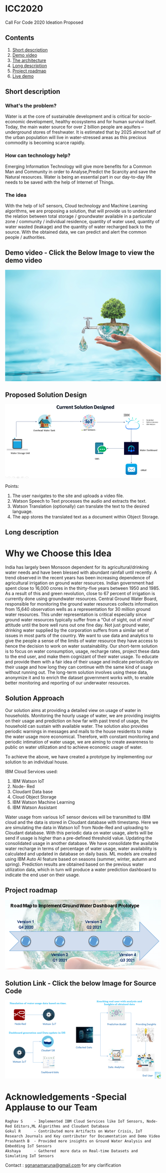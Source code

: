 # ICC2020

Call For Code 2020 Ideation Proposed

## Contents

1. [Short description](#short-description)
1. [Demo video](#demo-video)
1. [The architecture](#the-architecture)
1. [Long description](#long-description)
1. [Project roadmap](#project-roadmap)
1. [Live demo](#live-demo)

## Short description

### What's the problem?

Water is at the core of sustainable development and is critical for socio-economic development, healthy ecosystems and for human survival itself. Today, the main water source for over 2 billion people are aquifers – underground stores of freshwater. It is estimated that by 2025 almost half of the urban population will live in water-stressed areas as this precious commodity is becoming scarce rapidly.

### How can technology help?

Emerging Information Technology will give more benefits for a Common Man and Community in order to Analyse,Predict the Scarcity and save the Natural resources. Water is being an essential part in our day-to-day life needs to be saved with the help of Internet of Things.

### The idea

With the help of IoT sensors, Cloud technology and Machine Learning algorithms, we are proposing a solution, that will provide us to understand the relation between total storage / groundwater available in a particular zone / community / individual residence, quantity of water used, quantity of water wasted (leakage) and the quantity of water recharged back to the source. With the obtained data, we can predict and alert the common people / authorities.

## Demo video - Click the Below Image to view the demo video

[![Watch the video](5-ways-to-save-water.jpg)](https://drive.google.com/file/d/1TLPnVpmIH-dvUMbmKCXe3zwl6dM5G-AM/view)

## Proposed Solution Design

[![Current Solution](Current_Solution_Design.png)](https://github.com/sgpgit/ICC2020/blob/ICC2020/ICC2020_CFC_LongDescription.docx)

Points:

1. The user navigates to the site and uploads a video file.
2. Watson Speech to Text processes the audio and extracts the text.
3. Watson Translation (optionally) can translate the text to the desired language.
4. The app stores the translated text as a document within Object Storage.

## Long description

# Why we Choose this Idea

India has largely been Monsoon dependent for its agricultural/drinking water needs and have been blessed with abundant rainfall until recently. A trend observed in the recent years has been increasing dependence of agricultural irrigation on ground water resources. Indian government had spent close to 16,000 crores in the thirty-five years between 1950 and 1985. As a result of this and green revolution, close to 67 percent of irrigation is currently done using groundwater resources.
Central Ground Water Board, responsible for monitoring the ground water resources collects information from 15,640 observation wells as a representation for 30 million ground water resources. This under representation is critical especially since ground water resources typically suffer from a “Out of sight, out of mind” attitude until the bore well runs out one fine day. Not just ground water, drinking water supplied by the corporation suffers from a similar set of issues in most parts of the country. We want to use data and analytics to give the people a sense of the limits of water resource they have access to hence the decision to work on water sustainability.
Our short-term solution is to focus on water consumption, usage, recharge rates, project these data to the end user, and make them cognizant of their water usage. To educate and provide them with a fair idea of their usage and indicate periodically on their usage and how long they can continue with the same kind of usage without running out. The long-term solution involves using these data, anonymize it and to enrich the dataset government works with, to enable better monitoring and reporting of our underwater resources.

## Solution Approach

Our solution aims at providing a detailed view on usage of water in households. Monitoring the hourly usage of water, we are providing insights on their usage and prediction on how far with past trend of usage, the household can sustain with available water. The solution also provides periodic warnings in messages and mails to the house residents to make the water usage more economical. Therefore, with constant monitoring and periodic intimation of water usage, we are aiming to create awareness to public on water utilization and to achieve economic usage of water.

To achieve the above, we have created a prototype by implementing our solution to an individual house. 

IBM Cloud Services used:
1)	IBM Watson IoT 
2)	Node- Red
3)	Cloudant Data base
4)	Cloud Object Storage
5)	IBM Watson Machine Learning
6)	IBM Watson Assistant

Water usage from various IoT sensor devices will be transmitted to IBM cloud and the data is stored in Cloudant database with timestamp. Here we are simulating the data in Watson IoT from Node-Red and uploading to Cloudant database. With this periodic data on water usage, alerts will be send if usage is higher than a pre-defined threshold value. Updating the consolidated usage in another database. We have consolidate the available water recharge in terms of percentage of water usage, water availability is calculated and updated in database on daily basis. ML models are created using IBM Auto AI feature based on seasons (summer, winter, autumn and spring).  Prediction results are obtained based on the previous water utilization data, which in turn will produce a water prediction dashboard to indicate the end user on their usage.


## Project roadmap

[![Roadmap](ICC2020_RoadMap.png)](https://github.com/sgpgit/ICC2020/blob/ICC2020/ICC2020_Roadmap_July_31_2020.docx)

## Solution Link - Click the below Image for Source Code

[![Watch the Link](Architecture_IBMCloud.png)](https://github.com/CFC-ICC2020/IBM_ICC2020)

# Acknowledgements -Special Applause to our Team
		
	Raghav S     - Implemented IBM Cloud Services like IoT Sensors, Node-Red Editors,ML Algorithms and Cloudant Database
	Gokul R      - Contributed more Artifacts on Water Crisis, IoT Research Journals and Key contributer for Documentation and Demo Video
	Prashanth B  - Provided more insights on Ground Water Analysis and Embedding IoT Sensors
	Akshaya      - Gathered  more data on Real-time Datasets and Simulating IoT Sensors

Contact : sgnanamaruna@gmail.com for any clarification
	
